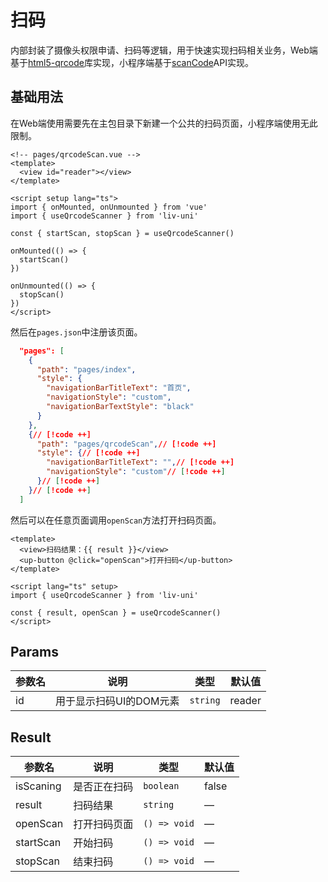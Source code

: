 # 扫码

内部封装了摄像头权限申请、扫码等逻辑，用于快速实现扫码相关业务，Web端基于[html5-qrcode](https://github.com/mebjas/html5-qrcode)库实现，小程序端基于[scanCode](https://developers.weixin.qq.com/miniprogram/dev/api/device/scan/wx.scanCode.html)API实现。

## 基础用法

在Web端使用需要先在主包目录下新建一个公共的扫码页面，小程序端使用无此限制。

```vue
<!-- pages/qrcodeScan.vue -->
<template>
  <view id="reader"></view>
</template>

<script setup lang="ts">
import { onMounted, onUnmounted } from 'vue'
import { useQrcodeScanner } from 'liv-uni'

const { startScan, stopScan } = useQrcodeScanner()

onMounted(() => {
  startScan()
})

onUnmounted(() => {
  stopScan()
})
</script>
```

然后在`pages.json`中注册该页面。

```json
  "pages": [
    {
      "path": "pages/index",
      "style": {
        "navigationBarTitleText": "首页",
        "navigationStyle": "custom",
        "navigationBarTextStyle": "black"
      }
    },
    {// [!code ++]
      "path": "pages/qrcodeScan",// [!code ++]
      "style": {// [!code ++]
        "navigationBarTitleText": "",// [!code ++]
        "navigationStyle": "custom"// [!code ++]
      }// [!code ++]
    }// [!code ++]
  ]
```

然后可以在任意页面调用`openScan`方法打开扫码页面。

```vue
<template>
  <view>扫码结果：{{ result }}</view>
  <up-button @click="openScan">打开扫码</up-button>
</template>

<script lang="ts" setup>
import { useQrcodeScanner } from 'liv-uni'

const { result, openScan } = useQrcodeScanner()
</script>
```

## Params

| 参数名 | 说明                    | 类型     | 默认值 |
| ------ | ----------------------- | -------- | ------ |
| id     | 用于显示扫码UI的DOM元素 | `string` | reader |

## Result

| 参数名    | 说明         | 类型         | 默认值 |
| --------- | ------------ | ------------ | ------ |
| isScaning | 是否正在扫码 | `boolean`    | false  |
| result    | 扫码结果     | `string`     | —      |
| openScan  | 打开扫码页面 | `() => void` | —      |
| startScan | 开始扫码     | `() => void` | —      |
| stopScan  | 结束扫码     | `() => void` | —      |
